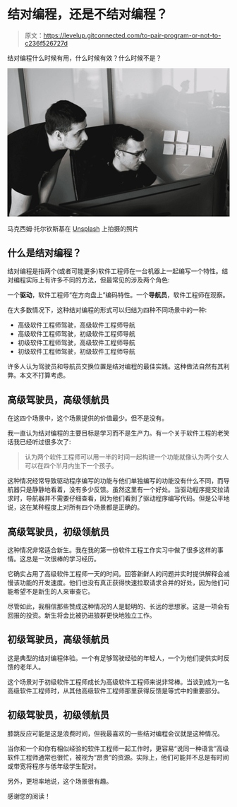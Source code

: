 # 结对编程，还是不结对编程？

> 原文：<https://levelup.gitconnected.com/to-pair-program-or-not-to-c236f526727d>

结对编程什么时候有用，什么时候有效？什么时候不是？

![](img/76769d0cf808cb0c807e2fd5ba447c63.png)

马克西姆·托尔钦斯基在 [Unsplash](https://unsplash.com?utm_source=medium&utm_medium=referral) 上拍摄的照片

## 什么是结对编程？

结对编程是指两个(或者可能更多)软件工程师在一台机器上一起编写一个特性。结对编程实际上有许多不同的方法，但最常见的涉及两个角色:

一个**驱动**，软件工程师“在方向盘上”编码特性。一个**导航员**，软件工程师在观察。

在大多数情况下，这种结对编程的形式可以归结为四种不同场景中的一种:

*   高级软件工程师驾驶，高级软件工程师导航
*   高级软件工程师驾驶，初级软件工程师导航
*   初级软件工程师驾驶，高级软件工程师导航
*   初级软件工程师驾驶，初级软件工程师导航

许多人认为驾驶员和导航员交换位置是结对编程的最佳实践。这种做法自然有其利弊。本文不打算考虑。

## 高级驾驶员，高级领航员

在这四个场景中，这个场景提供的价值最少。但不是没有。

我一直认为结对编程的主要目标是学习而不是生产力。有一个关于软件工程的老笑话我已经听过很多次了:

> 认为两个软件工程师可以用一半的时间一起构建一个功能就像认为两个女人可以在四个半月内生下一个孩子。

这种情况经常导致驱动程序编写的功能与他们单独编写的功能没有什么不同，而导航器只是静静地看着，没有多少反馈。虽然这里有一个好处。当驱动程序提交拉请求时，导航器并不需要仔细查看，因为他们看到了驱动程序编写代码。但是公平地说，这在某种程度上对所有四个场景都是正确的。

## 高级驾驶员，初级领航员

这种情况非常适合新生。我在我的第一份软件工程工作实习中做了很多这样的事情。这总是一次很棒的学习经历。

它确实占用了高级软件工程师一天的时间。回答新鲜人的问题并实时提供解释会减慢该功能的开发速度。他们也没有真正获得快速拉取请求合并的好处，因为他们可能希望不是新生的人来审查它。

尽管如此，我相信那些赞成这种情况的人是聪明的、长远的思想家。这是一项会有回报的投资。新生将会比被扔进狼群更快地独立工作。

## 初级驾驶员，高级领航员

这是典型的结对编程体验。一个有足够驾驶经验的年轻人，一个为他们提供实时反馈的老年人。

这个场景对于初级软件工程师成长为高级软件工程师来说非常棒。当谈到成为一名高级软件工程师时，从其他高级软件工程师那里获得反馈是等式中的重要部分。

## 初级驾驶员，初级领航员

膝跳反应可能是这是浪费时间，但我最喜欢的一些结对编程会议就是这种情况。

当你和一个和你有相似经验的软件工程师一起工作时，更容易“说同一种语言”高级软件工程师通常也很忙，被视为“昂贵”的资源。实际上，他们可能并不总是有时间或带宽将程序与低年级学生配对。

另外，更坦率地说，这个场景很有趣。

感谢您的阅读！